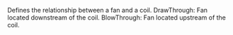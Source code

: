 Defines the relationship between a fan and a coil.
DrawThrough: Fan located downstream of the coil.
BlowThrough: Fan located upstream of the coil.